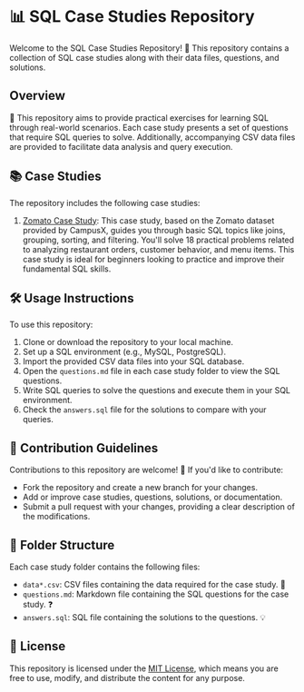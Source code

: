 
# 📊 SQL Case Studies Repository

Welcome to the SQL Case Studies Repository! 🎉 This repository contains a collection of SQL case studies along with their data files, questions, and solutions.



## Overview

🚀 This repository aims to provide practical exercises for learning SQL through real-world scenarios. Each case study presents a set of questions that require SQL queries to solve. Additionally, accompanying CSV data files are provided to facilitate data analysis and query execution.

## 📚 Case Studies

The repository includes the following case studies:

1. [Zomato Case Study](CaseStudy1/): 
This case study, based on the Zomato dataset provided by CampusX, guides you through basic SQL topics like joins, grouping, sorting, and filtering. You'll solve 18 practical problems related to analyzing restaurant orders, customer behavior, and menu items. This case study is ideal for beginners looking to practice and improve their fundamental SQL skills.
## 🛠️ Usage Instructions

To use this repository:

1. Clone or download the repository to your local machine.
2. Set up a SQL environment (e.g., MySQL, PostgreSQL).
3. Import the provided CSV data files into your SQL database.
4. Open the `questions.md` file in each case study folder to view the SQL questions.
5. Write SQL queries to solve the questions and execute them in your SQL environment.
6. Check the `answers.sql` file for the solutions to compare with your queries.


## 🤝 Contribution Guidelines

Contributions to this repository are welcome! 🌟 If you'd like to contribute:

- Fork the repository and create a new branch for your changes.
- Add or improve case studies, questions, solutions, or documentation.
- Submit a pull request with your changes, providing a clear description of the modifications.


## 📂 Folder Structure

Each case study folder contains the following files:

- `data*.csv`: CSV files containing the data required for the case study. 📄
- `questions.md`: Markdown file containing the SQL questions for the case study. ❓
- `answers.sql`: SQL file containing the solutions to the questions. 💡
## 📜 License

This repository is licensed under the [MIT License](LICENSE), which means you are free to use, modify, and distribute the content for any purpose.


